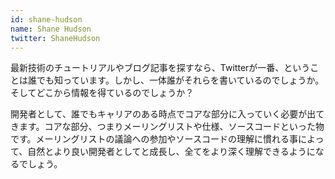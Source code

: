 ```yaml
---
id: shane-hudson
name: Shane Hudson
twitter: ShaneHudson
---
```


最新技術のチュートリアルやブログ記事を探すなら、Twitterが一番、ということは誰でも知っています。しかし、一体誰がそれらを書いているのでしょうか。そしてどこから情報を得ているのでしょうか？

開発者として、誰でもキャリアのある時点でコアな部分に入っていく必要が出てきます。コアな部分、つまりメーリングリストや仕様、ソースコードといった物です。メーリングリストの議論への参加やソースコードの理解に慣れる事によって、自然とより良い開発者としてと成長し、全てをより深く理解できるようになるでしょう。